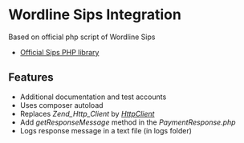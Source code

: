 # Wordline Sips Integration
Based on official php script of Wordline Sips

- [Official Sips PHP library](https://github.com/worldline/Sips-International-non-FR-PHPlibrary)

## Features
- Additional documentation and test accounts
- Uses composer autoload
- Replaces *Zend_Http_Client* by *[HttpClient](https://github.com/rgamba/httpclient)*
- Add *getResponseMessage* method in the *PaymentResponse.php*
- Logs response message in a text file (in logs folder)


